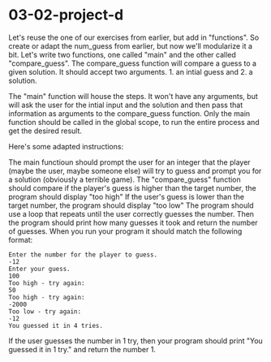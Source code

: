 # 03-02-project-d

Let's reuse the one of our exercises from earlier, but add in "functions". So create or adapt the num_guess from earlier, but now we'll modularize it a bit. Let's write two functions, one called "main" and the other called "compare_guess". The compare_guess function will compare a guess to a given solution. It should accept two arguments. 1. an intial guess and 2. a solution.

The "main" function will house the steps. It won't have any arguments, but will ask the user for the intial input and the solution and then pass that information as arguments to the compare_guess function. Only the main function should be called in the global scope, to run the entire process and get the desired result.

Here's some adapted instructions:

The main functioun should prompt the user for an integer that the player (maybe the user, maybe someone else) will try to guess and prompt you for a solution (obviously a terrible game). The "compare_guess" function should compare if the player's guess is higher than the target number, the program should display "too high"  If the user's guess is lower than the target number, the program should display "too low"  The program should use a loop that repeats until the user correctly guesses the number.  Then the program should print how many guesses it took and return the number of guesses.  When you run your program it should match the following format:
```
Enter the number for the player to guess.
-12
Enter your guess.
100
Too high - try again:
50
Too high - try again:
-2000
Too low - try again:
-12
You guessed it in 4 tries.
```
If the user guesses the number in 1 try, then your program should print "You guessed it in 1 try." and return the number 1.


